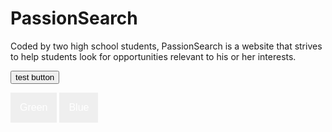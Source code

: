 <!DOCTYPE html>
# PassionSearch
Coded by two high school students, PassionSearch is a website that strives to help students look for opportunities relevant to his or her interests.

<button type="button">test button</button>

<html>
<head>
<style>
.button {
  border: none;
  color: white;
  padding: 15px 15px;
  text-align: center;
  text-decoration: none;
  display: inline-block;
  font-size: 16px;
  align: center;
  margin: auto;
  cursor: crosshair;
}

.button1 {background-color: #04AA6D;} /* Green */
.button2 {background-color: #008CBA;} /* Blue */
</style>
</head>
<body>

<button class="button button1">Green</button>
<button class="button button2">Blue</button>

</body>
</html>
